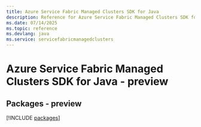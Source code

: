 ```yaml
---
title: Azure Service Fabric Managed Clusters SDK for Java
description: Reference for Azure Service Fabric Managed Clusters SDK for Java
ms.date: 07/14/2025
ms.topic: reference
ms.devlang: java
ms.service: servicefabricmanagedclusters
---
```

# Azure Service Fabric Managed Clusters SDK for Java - preview
## Packages - preview
[!INCLUDE [packages](service-fabric-managed-clusters-index.md)]